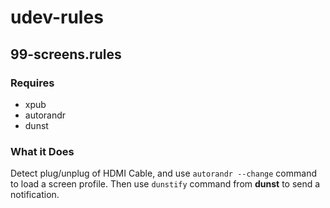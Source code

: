 # udev-rules

## 99-screens.rules
### Requires
- xpub
- autorandr
- dunst
### What it Does
Detect plug/unplug of HDMI Cable, and use `autorandr --change` command to load a screen profile.
Then use `dunstify` command from **dunst** to send a notification.
